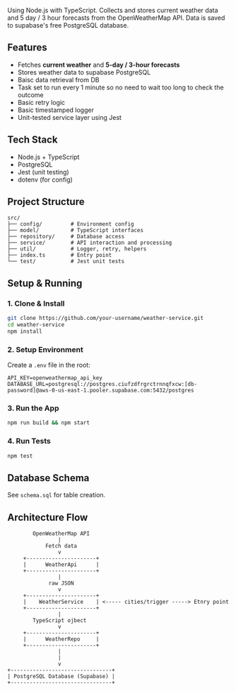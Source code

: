 Using Node.js with TypeScript. Collects and stores current weather data and 5 day / 3 hour forecasts from the OpenWeatherMap API. Data is saved to supabase's free PostgreSQL database.

## Features

- Fetches **current weather** and **5-day / 3-hour forecasts**
- Stores weather data to supabase PostgreSQL
- Baisc data retrieval from DB
- Task set to run every 1 minute so no need to wait too long to check the outcome
- Basic retry logic
- Basic timestamped logger
- Unit-tested service layer using Jest

## Tech Stack

- Node.js + TypeScript
- PostgreSQL
- Jest (unit testing)
- dotenv (for config)

## Project Structure

```
src/
├── config/         # Environment config
├── model/          # TypeScript interfaces
├── repository/     # Database access
├── service/        # API interaction and processing
├── util/           # Logger, retry, helpers
├── index.ts        # Entry point
└── test/           # Jest unit tests
```

## Setup & Running

### 1. Clone & Install

```bash
git clone https://github.com/your-username/weather-service.git
cd weather-service
npm install
```

### 2. Setup Environment

Create a `.env` file in the root:

```env
API_KEY=openweathermap_api_key
DATABASE_URL=postgresql://postgres.ciufzdfrgrctrnnqfxcw:[db-password]@aws-0-us-east-1.pooler.supabase.com:5432/postgres
```

### 3. Run the App

```bash
npm run build && npm start
```

### 4. Run Tests

```bash
npm test
```

## Database Schema

See `schema.sql` for table creation.

## Architecture Flow

```
        OpenWeatherMap API
                |
            Fetch data
                v
     +----------------------+     
     |      WeatherApi      | 
     +----------------------+
                |
             raw JSON                    
                v
     +----------------------+
     |    WeatherService    | <----- cities/trigger -----> Etnry point
     +----------------------+ 
                |
        TypeScript ojbect
                v  
     +----------------------+   
     |      WeatherRepo     |  
     +----------------------+  
                |
                |   
                v          
+--------------------------------+ 
| PostgreSQL Database (Supabase) |
+--------------------------------+
```
